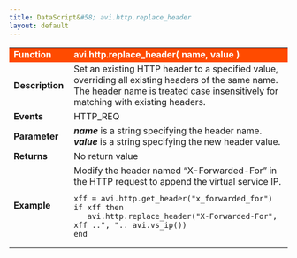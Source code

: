 ```yaml
---
title: DataScript&#58; avi.http.replace_header
layout: default
---
```

<table class="table table-hover"> 
 <tbody> 
  <tr bgcolor="ff4b00"> 
   <td width="100"> <font size="3" color="white"><strong>Function</strong></font> </td> 
   <td width="600"><font color="white"><b>avi.http.replace_header( name, value )</b></font></td> 
  </tr> 
  <tr> 
   <td width="100"> <font size="3"><strong>Description</strong></font> </td> 
   <td width="600">Set an existing HTTP header to a specified value, overriding all existing headers of the same name. The header name is treated case insensitively for matching with existing headers.</td> 
  </tr> 
  <tr> 
   <td width="100"> <font size="3"><strong>Events</strong></font> </td> 
   <td width="600">HTTP_REQ</td> 
  </tr> 
  <tr> 
   <td width="100"> <font size="3"><strong>Parameter</strong></font> </td> 
   <td width="600"><strong><em>name</em> </strong>is a string specifying the header name.<br> <em><strong>value</strong> </em>is a string specifying the new header value.</td> 
  </tr> 
  <tr> 
   <td width="100"> <font size="3"><strong>Returns</strong></font> </td> 
   <td width="600">No return value</td> 
  </tr> 
  <tr> 
   <td width="100"> <font size="3"><strong>Example</strong></font> </td> 
   <td width="600">Modify the header named “X-Forwarded-For” in the HTTP request to append the virtual service IP.<br> 
    <!-- Crayon Syntax Highlighter v2.7.1 --> <pre><code class="language-lua">xff = avi.http.get_header("x_forwarded_for")
if xff then
   avi.http.replace_header("X-Forwarded-For", xff ..", ".. avi.vs_ip())
end</code></pre> 
    <!-- [Format Time: 0.0034 seconds] --> </td> 
  </tr> 
 </tbody> 
</table>